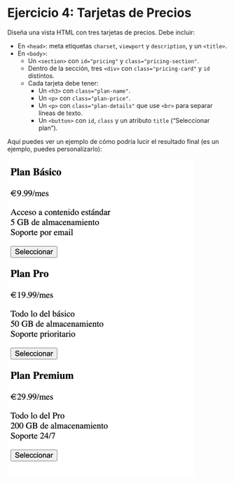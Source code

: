 # Ejercicio 4: Tarjetas de Precios

Diseña una vista HTML con tres tarjetas de precios. Debe incluir:

- En `<head>`: meta etiquetas `charset`, `viewport` y `description`, y un `<title>`.  
- En `<body>`:
  - Un `<section>` con `id="pricing"` y `class="pricing-section"`.  
  - Dentro de la sección, tres `<div>` con `class="pricing-card"` y `id` distintos.
  - Cada tarjeta debe tener:
    - Un `<h3>` con `class="plan-name"`.  
    - Un `<p>` con `class="plan-price"`.  
    - Un `<p>` con `class="plan-details"` que use `<br>` para separar líneas de texto.  
    - Un `<button>` con `id`, `class` y un atributo `title` (“Seleccionar plan”).

Aquí puedes ver un ejemplo de cómo podría lucir el resultado final (es un ejemplo, puedes personalizarlo):

![img_3.png](ResultadoEj4.png)